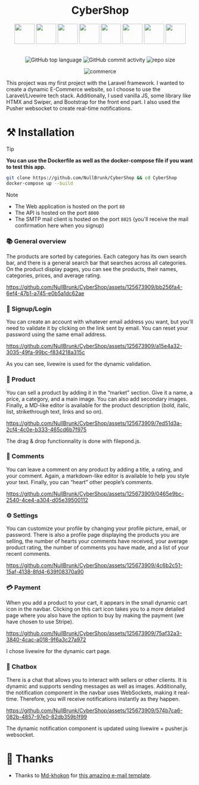 <div align="center">

# CyberShop

<div>
 <img width="54" src="https://github.com/user-attachments/assets/4f3a319a-592a-48e1-b9dd-6ae4c1233e30">
    
 <img width="54" src="https://github.com/user-attachments/assets/59de89f6-6cc0-4ebc-8208-00f8db39d323">

 <img width="54" src="https://github.com/user-attachments/assets/bfdc4de8-9dc5-4c98-a2ae-2dd41f7d455f">
 
 <img width="54" src="https://github.com/user-attachments/assets/0fbab25d-8122-4913-b780-9757d9fad54e">

 <img width="54" src="https://github.com/user-attachments/assets/030604f6-3d32-444c-b130-31c9d75779e7">

 <img width="54" src="https://github.com/user-attachments/assets/200b7a6d-9ff5-49e6-874e-065f86636e1e">

 <img width="54" src="https://github.com/user-attachments/assets/f5730ce2-bbc4-43cc-851b-b5f20e606737">
 
 <img width="54" src="https://github.com/user-attachments/assets/a2554b15-1528-4e29-8769-1413366eba77">
</div>

<br>
    
![GitHub top language](https://img.shields.io/github/languages/top/NullBrunk/CyberShop?style=for-the-badge)
![GitHub commit activity](https://img.shields.io/github/commit-activity/m/NullBrunk/CyberShop?style=for-the-badge)
![repo size](https://img.shields.io/github/repo-size/NullBrunk/CyberShop?style=for-the-badge)

![commerce](https://github.com/NullBrunk/CyberShop/assets/125673909/eee9fecb-8e8a-4f66-a510-9eca6278f299)

</div>

This project was my first project with the Laravel framework. I wanted to create a dynamic E-Commerce website, so I choose to use the Laravel/Livewire tech stack. Additionally, I used vanilla JS, some library like HTMX and Swiper, and Bootstrap for the front end part. I also used the Pusher websocket to create real-time notifications.

# ⚒️ Installation

> [!TIP]
> **You can use the Dockerfile as well as the docker-compose file if you want to test this app.**

```bash
git clone https://github.com/NullBrunk/CyberShop && cd CyberShop 
docker-compose up --build
```

> [!Note]
> - The Web application is hosted on the port `80`
> - The API is hosted on the port `8000`
> - The SMTP mail client is hosted on the port `8025` (you'll receive the mail confirmation here when you signup)


### 📚 General overview 

The products are sorted by categories. Each category has its own search bar, and there is a general search bar that searches across all categories.
<br>On the product display pages, you can see the products, their names, categories, prices, and average rating. 

https://github.com/NullBrunk/CyberShop/assets/125673909/bb256fa4-6ef4-47b1-a745-e0b5a1dc62ae

### 🔐 Signup/Login

You can create an account with whatever email address you want, but you’ll need to validate it by clicking on the link sent by email. You can reset your password using the same email address.

https://github.com/NullBrunk/CyberShop/assets/125673909/a15e4a32-3035-49fa-99bc-f834218a315c

As you can see, livewire is used for the dynamic validation.

### 🛒 Product

You can sell a product by adding it in the “market” section. Give it a name, a price, a category, and a main image. You can also add secondary images.
<br>Finally, a MD-like editor is available for the product description (bold, italic, list, strikethrough text, links and so on).

https://github.com/NullBrunk/CyberShop/assets/125673909/7ed51d3a-2cf4-4c0e-b333-465cd6b7f975

The drag & drop functionnality is done with filepond.js. 

### 📝 Comments

You can leave a comment on any product by adding a title, a rating, and your comment. Again, a markdown-like editor is available to help you style your text. Finally, you can “heart” other people’s comments.

https://github.com/NullBrunk/CyberShop/assets/125673909/0465e9bc-2540-4ce4-a304-d05e39500112

### ⚙️ Settings

You can customize your profile by changing your profile picture, email, or password. There is also a profile page displaying the products you are selling, the number of hearts your comments have received, your average product rating, the number of comments you have made, and a list of your recent comments.

https://github.com/NullBrunk/CyberShop/assets/125673909/4c6b2c51-15af-4138-8fd4-639f08370a90

### 💳 Payment

When you add a product to your cart, it appears in the small dynamic cart icon in the navbar. Clicking on this cart icon takes you to a more detailed page where you also have the option to buy by making the payment (we have chosen to use Stripe).

https://github.com/NullBrunk/CyberShop/assets/125673909/75af32a3-3840-4cac-a018-9f6a3c27a972

I chose livewire for the dynamic cart page.

### 💬 Chatbox

There is a chat that allows you to interact with sellers or other clients. It is dynamic and supports sending messages as well as images. Additionally, the notification component in the navbar uses WebSockets, making it real-time. Therefore, you will receive notifications instantly as they happen.

https://github.com/NullBrunk/CyberShop/assets/125673909/574b7ca6-082b-4857-97e0-82db359b1f99

The dynamic notification component is updated using livewire + pusher.js websocket. 

# 🤝 Thanks

- Thanks to <a href="https://codepen.io/md-khokon">Md-khokon</a> for <a href="https://codepen.io/md-khokon/pen/bPLqzV">this amazing e-mail template</a>.
